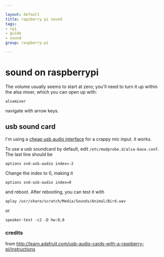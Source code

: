 ```yaml
---

layout: default
title: rapsberry pi sound
tags: 
- rpi
- guide
- sound
group: raspberry-pi

---
```


# 	sound on raspberrypi

The volume usually seems to start at zero; you'll need to turn it up within the alsa mixer, which you can open up with:

	alsamixer

navigate with arrow keys.

## usb sound card

I'm using a [cheap usb audio interface](http://www.amazon.com/gp/product/B001MSS6CS/) for a crappy mic input. it works.

To use a usb soundcard by default, edit `/etc/modprobe.d/alsa-base.conf`. The last line should be 

	options snd-usb-audio index=-2

Change the index to 0, making it 

	options snd-usb-audio index=0

and reboot. After rebooting, you can test it with

	aplay /usr/share/scratch/Media/Sounds/Animal/Bird.wav 

or

	speaker-test -c2 -D hw:0,0

### credits

from http://learn.adafruit.com/usb-audio-cards-with-a-raspberry-pi/instructions